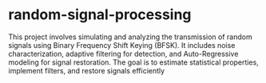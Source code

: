 # random-signal-processing
This project involves simulating and analyzing the transmission of random signals using Binary Frequency Shift Keying (BFSK). It includes noise characterization, adaptive filtering for detection, and Auto-Regressive modeling for signal restoration. The goal is to estimate statistical properties, implement filters, and restore signals efficiently

